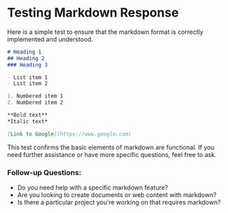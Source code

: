 # Testing Markdown Response

Here is a simple test to ensure that the markdown format is correctly implemented and understood.

```markdown
# Heading 1
## Heading 2
### Heading 3

- List item 1
- List item 2

1. Numbered item 1
2. Numbered item 2

**Bold text**
*Italic text*

[Link to Google](https://www.google.com)
```

This test confirms the basic elements of markdown are functional. If you need further assistance or have more specific questions, feel free to ask.

### Follow-up Questions:
- Do you need help with a specific markdown feature?
- Are you looking to create documents or web content with markdown?
- Is there a particular project you're working on that requires markdown?

